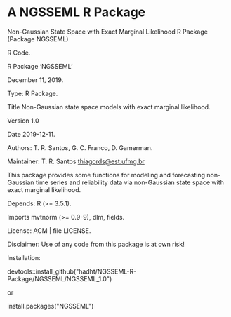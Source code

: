 # A NGSSEML R Package

Non-Gaussian State Space with Exact Marginal Likelihood R Package (Package NGSSEML)

R Code.

R Package ‘NGSSEML’

December 11, 2019.

Type: R Package.

Title Non-Gaussian state space models with exact marginal likelihood.

Version 1.0

Date 2019-12-11.

Authors: T. R. Santos, G. C. Franco, D. Gamerman.

Maintainer: T. R. Santos thiagords@est.ufmg.br

This package provides some functions for modeling and forecasting non- Gaussian time series and reliability data via non-Gaussian state space with exact marginal likelihood.

Depends: R (>= 3.5.1).

Imports mvtnorm (>= 0.9-9), dlm, fields.

License: ACM | file LICENSE.

Disclaimer: Use of any code from this package is at own risk!

Installation: 

devtools::install_github("hadht/NGSSEML-R-Package/NGSSEML/NGSSEML_1.0")

or 

install.packages("NGSSEML")
